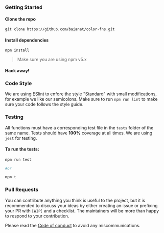 ### Getting Started

#### Clone the repo

`git clone https://github.com/baianat/color-fns.git`

#### Install dependencies

```
npm install
```

> Make sure you are using npm v5.x

#### Hack away!

### Code Style

We are using ESlint to enfore the style "Standard" with small modifications, for example we like our semicolons. Make sure to run `npm run lint` to make sure your code follows the style guide.

### Testing

All functions must have a corresponding test file in the `tests` folder of the same name. Tests should have **100%** coverage at all times. We are using `jest` for testing.

#### To run the tests:

```bash
npm run test

#or

npm t
```

### Pull Requests

You can contribute anything you think is useful to the project, but it is recommended to discuss your ideas by either creating an issue or prefixing your PR with `[WIP]` and a checklist. The maintainers will be more than happy to respond to your contribution.

Please read the [Code of conduct](CONDUCT.md) to avoid any miscommunications.

